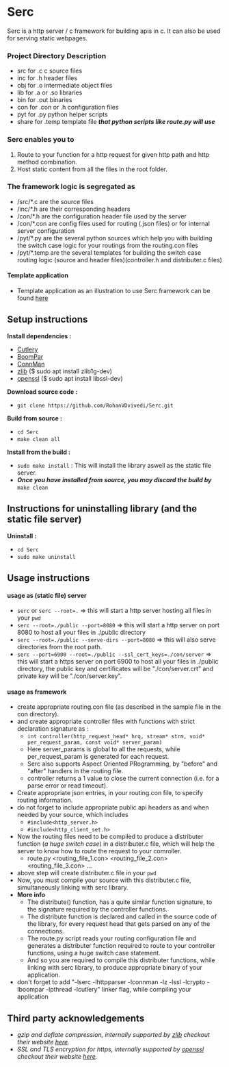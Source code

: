 # Serc
 Serc is a http server / c framework for building apis in c. It can also be used for serving static webpages.

### Project Directory Description

 * src for .c c source files
 * inc for .h header files
 * obj for .o intermediate object files
 * lib for .a or .so libraries
 * bin for .out binaries
 * con for .con or .h configuration files
 * pyt for .py python helper scripts
 * share for .temp template file ***that python scripts like route.py will use***

### Serc enables you to
 1. Route to your function for a http request for given http path and http method combination.
 2. Host static content from all the files in the root folder.

### The framework logic is segregated as
* /src/*.c are the source files
* /inc/*.h are their corresponding headers
* /con/*.h are the configuration header file used by the server
* /con/*.con are config files used for routing (.json files) or for internal server configuration
* /pyt/*.py are the several python sources which help you with building the switch case logic for your routings from the routing.con files
* /pyt/*.temp are the several templates for building the switch case routing logic (source and header files)(controller.h and distributer.c files)

#### Template application
* Template application as an illustration to use Serc framework can be found [here](https://github.com/RohanVDvivedi/serc_template_application)

## Setup instructions
**Install dependencies :**
 * [Cutlery](https://github.com/RohanVDvivedi/Cutlery)
 * [BoomPar](https://github.com/RohanVDvivedi/BoomPar)
 * [ConnMan](https://github.com/RohanVDvivedi/ConnMan)
 * [zlib](https://github.com/madler/zlib)		  ($ sudo apt install zlib1g-dev)
 * [openssl](https://github.com/openssl/openssl)	($ sudo apt install libssl-dev)

**Download source code :**
 * `git clone https://github.com/RohanVDvivedi/Serc.git`

**Build from source :**
 * `cd Serc`
 * `make clean all`

**Install from the build :**
 * `sudo make install` : This will install the library aswell as the static file server.
 * ***Once you have installed from source, you may discard the build by*** `make clean`

## Instructions for uninstalling library (and the static file server)
**Uninstall :**
 * `cd Serc`
 * `sudo make uninstall`

## Usage instructions
#### usage as (static file) server
 * `serc` or `serc --root=.`	=> this will start a http server hosting all files in your `pwd`
 * `serc --root=./public --port=8080` => this will start a http server on port 8080 to host all your files in ./public directory
 * `serc --root=./public --serve-dirs --port=8080` => this will also serve directories from the root path.
 * `serc --port=6900 --root=./public --ssl_cert_keys=./con/server`	=> this will start a https server on port 6900 to host all your files in ./public directory, the public key and certificates will be "./con/server.crt" and  private key will be "./con/server.key".

#### usage as framework
 * create appropriate routing.con file (as described in the sample file in the con directory).
 * and create appropriate controller files with functions with strict declaration signature as : 
   * ```int controller(http_request_head* hrq, stream* strm, void* per_request_param, const void* server_param)```
   * Here server_params is global to all the requests, while per_request_param is generated for each request.
   * Serc also supports Aspect Oriented PRogramming, by "before" and "after" handlers in the routing file.
   * controller returns a 1 value to close the current connection (i.e. for a parse error or read timeout).
 * Create appropriate json entries, in your routing.con file, to specify routing information.
 * do not forget to include appropriate public api headers as and when needed by your source, which includes
   * `#include<http_server.h>`
   * `#include<http_client_set.h>`
 * Now the routing files need to be compiled to produce a distributer function (*a huge switch case*) in a distributer.c file, which will help the server to know how to route the request to your comroller.
   * route.py <routing_file_1.con> <routing_file_2.con> <routing_file_3.con> ...
 * above step will create distributer.c file in your `pwd`
 * Now, you must compile your source with this distributer.c file, simultaneously linking with serc library.
 * **More info**
   * The distribute() function, has a quite similar function signature, to the signature required by the controller functions.
   * The distribute function is declared and called in the source code of the library, for every request head that gets parsed on any of the connections.
   * The route.py script reads your routing configuration file and generates a distributer function required to route to your controller functions, using a huge switch case statement.
   * And so you are required to compile this distributer functions, while linking with serc library, to produce appropriate binary of your application.
 * don't forget to add "-lserc -lhttpparser -lconnman -lz -lssl -lcrypto -lboompar -lpthread -lcutlery" linker flag, while compiling your application

## Third party acknowledgements
 * *gzip and deflate compression, internally supported by [zlib](https://github.com/madler/zlib) checkout their website [here](https://zlib.net/).*
 * *SSL and TLS encryption for https, internally supported by [openssl](https://github.com/openssl/openssl) checkout their website [here](https://www.openssl.org/).*
